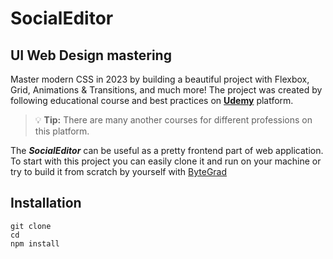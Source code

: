 # SocialEditor

## UI Web Design mastering

Master modern CSS in 2023 by building a beautiful project with Flexbox, Grid, Animations & Transitions, and much more! 
The project was created by following educational course and best practices on **[Udemy](https://www.udemy.com/)** platform.
> :bulb: **Tip:** There are many another courses for different professions on this platform.

The ***SocialEditor*** can be useful as a pretty frontend part of web application.
To start with this project you can easily clone it and run on your machine or try to build it from scratch by yourself with [ByteGrad](https://www.udemy.com/user/bytegrad/)

## Installation

```
git clone
cd
npm install
```
